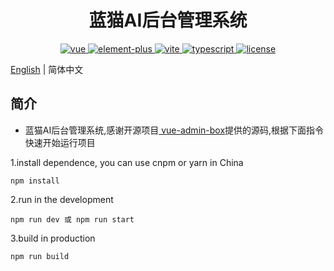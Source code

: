 <h1 align="center">蓝猫AI后台管理系统</h1>
<p align="center">
    <a href="https://github.com/vuejs/vue-next">
        <img src="https://img.shields.io/badge/vue3-3.0.5-brightgreen.svg" alt="vue">
    </a>
    <a href="https://github.com/element-plus/element-plus">
        <img src="https://img.shields.io/badge/elementPlus-1.0.2beta.42-brightgreen.svg" alt="element-plus">
    </a>
    <a href="https://github.com/vitejs/vite">
        <img src="https://img.shields.io/badge/vite-2.2.3-brightgreen.svg" alt="vite">
    </a>
    <a href="https://github.com/microsoft/TypeScript">
        <img src="https://img.shields.io/badge/typescript-4.1.3-brightgreen.svg" alt="typescript">
    </a>
    <a href="https://github.com/hsiangleev/element-plus-admin/blob/master/LICENSE">
        <img src="https://img.shields.io/github/license/mashape/apistatus.svg" alt="license">
    </a>
</p>

[English](./README.md) | 简体中文

## 简介

- [](./VERSION.md)
蓝猫AI后台管理系统,感谢开源项目[ vue-admin-box](https://gitee.com/cmdparkour/vue-admin-box)提供的源码,根据下面指令快速开始运行项目


1.install dependence, you can use cnpm or yarn in China

   ```
   npm install
   ```

2.run in the development

   ```
   npm run dev 或 npm run start
   ```

3.build in production

   ```
   npm run build
   ```
